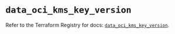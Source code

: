 # `data_oci_kms_key_version`

Refer to the Terraform Registry for docs: [`data_oci_kms_key_version`](https://registry.terraform.io/providers/hashicorp/oci/7.19.0/docs/data-sources/kms_key_version).
